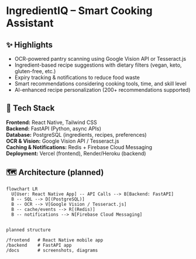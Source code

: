 # IngredientIQ – Smart Cooking Assistant

## ✨ Highlights
- OCR-powered pantry scanning using Google Vision API or Tesseract.js  
- Ingredient-based recipe suggestions with dietary filters (vegan, keto, gluten-free, etc.)  
- Expiry tracking & notifications to reduce food waste  
- Smart recommendations considering cooking tools, time, and skill level  
- AI-enhanced recipe personalization (200+ recommendations supported)  

## 🧱 Tech Stack
**Frontend:** React Native, Tailwind CSS  
**Backend:** FastAPI (Python, async APIs)  
**Database:** PostgreSQL (ingredients, recipes, preferences)  
**OCR & Vision:** Google Vision API / Tesseract.js  
**Caching & Notifications:** Redis + Firebase Cloud Messaging  
**Deployment:** Vercel (frontend), Render/Heroku (backend)  

## 🗺️ Architecture (planned)
```mermaid
flowchart LR
  U[User: React Native App] -- API Calls --> B[Backend: FastAPI]
  B -- SQL --> D[(PostgreSQL)]
  B -- OCR --> V[Google Vision / Tesseract.js]
  B -- cache/events --> R[(Redis)]
  B -- notifications --> N[Firebase Cloud Messaging]


planned structure

/frontend   # React Native mobile app
/backend    # FastAPI app
/docs       # screenshots, diagrams
